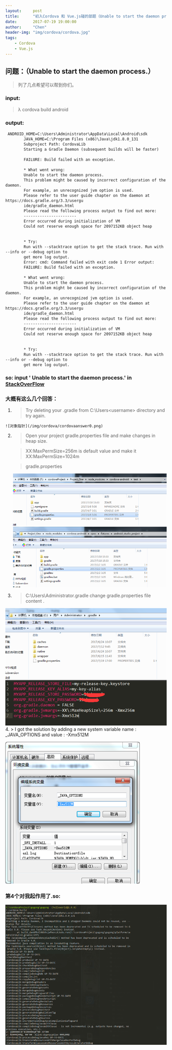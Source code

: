 ```yaml
---
layout:     post
title:      "初入Cordova 和 Vue.js碰的部题（Unable to start the daemon process.）"
date:       2017-07-19 19:00:00
author:     "Chen"
header-img: "img/cordova/cordova.jpg"
tags:
    - Cordova
    - Vue.js
---
```


问题：（Unable to start the daemon process.）
-------------------
> 列了几点希望可以帮到你们。

### input:  
  > λ cordova build android

### output:    
```
 ANDROID_HOME=C:\Users\Administrator\AppData\Local\Android\sdk
        JAVA_HOME=C:\Program Files (x86)\Java\jdk1.8.0_131
        Subproject Path: CordovaLib
        Starting a Gradle Daemon (subsequent builds will be faster)

        FAILURE: Build failed with an exception.

        * What went wrong:
        Unable to start the daemon process.
        This problem might be caused by incorrect configuration of the daemon.
        For example, an unrecognized jvm option is used.
        Please refer to the user guide chapter on the daemon at https://docs.gradle.org/3.3/usergu
        ide/gradle_daemon.html
        Please read the following process output to find out more:
        -----------------------
        Error occurred during initialization of VM
        Could not reserve enough space for 2097152KB object heap


        * Try:
        Run with --stacktrace option to get the stack trace. Run with --info or --debug option to
        get more log output.
        Error: cmd: Command failed with exit code 1 Error output:
        FAILURE: Build failed with an exception.

        * What went wrong:
        Unable to start the daemon process.
        This problem might be caused by incorrect configuration of the daemon.
        For example, an unrecognized jvm option is used.
        Please refer to the user guide chapter on the daemon at https://docs.gradle.org/3.3/usergu
        ide/gradle_daemon.html
        Please read the following process output to find out more:
        -----------------------
        Error occurred during initialization of VM
        Could not reserve enough space for 2097152KB object heap


        * Try:
        Run with --stacktrace option to get the stack trace. Run with --info or --debug option to
        get more log output.

```
### **so: input '  Unable to start the daemon process.' in  [StackOverFlow](https://stackoverflow.com/)**

### **大概有这么几个回答：**
  1. > Try deleting your .gradle from C:\Users\<username> directory and try again.

    ![对象指针](/img/cordova/cordovaanswer0.png)
  2. > Open your project gradle.properties file and make changes in heap size.

      > XX:MaxPermSize=256m is default value and make it XX:MaxPermSize=1024m

      > gradle.properties

      ![one](/img/cordova/one.png)
      ![two](/img/cordova/two.png)
  3. > C:\Users\Administrator\.gradle change  gradle.properties file content .

  ![对象指针](/img/cordova/userGradle.png)
  ![对象指针](/img/cordova/three.png)
  4. > I got the solution by adding a new system variable name : _JAVA_OPTIONS and value : -Xmx512M

  ![对象指针](/img/cordova/four.png)

### 第4个对我起作用了.so:

![对象指针](/img/cordova/cordovaSolve.png)

   
   
   
   
   
